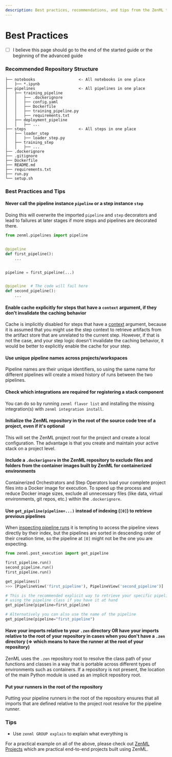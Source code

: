 ```yaml
---
description: Best practices, recommendations, and tips from the ZenML team
---
```


# Best Practices

* [ ] I believe this page should go to the end of the started guide or the beginning of the advanced guide

### Recommended Repository Structure

```
├── notebooks                   <- All notebooks in one place
│   ├── *.ipynb         
├── pipelines                   <- All pipelines in one place
│   ├── training_pipeline
│   │   ├── .dockerignore
│   │   ├── config.yaml
│   │   ├── Dockerfile
│   │   ├── training_pipeline.py
│   │   ├── requirements.txt
│   ├── deployment_pipeline
│   │   ├── ...
├── steps                       <- All steps in one place
│   ├── loader_step
│   │   ├── loader_step.py
│   ├── training_step
│   │   ├── ...
├── .dockerignore 
├── .gitignore
├── Dockerfile
├── README.md
├── requirements.txt
├── run.py
└── setup.sh
```

### Best Practices and Tips

#### Never call the pipeline instance `pipeline` or a step instance `step`

Doing this will overwrite the imported `pipeline` and `step` decorators and lead to failures at later stages if more steps and pipelines are decorated there.

```python
from zenml.pipelines import pipeline


@pipeline
def first_pipeline():
    ...


pipeline = first_pipeline(...)


@pipeline  # The code will fail here
def second_pipeline():
    ...
```

#### Enable cache explicitly for steps that have a `context` argument, if they don't invalidate the caching behavior

Cache is implicitly disabled for steps that have a [context](../../old\_book/advanced-guide/pipelines/step-metadata.md) argument, because it is assumed that you might use the step context to retrieve artifacts from the artifact store that are unrelated to the current step. However, if that is not the case, and your step logic doesn't invalidate the caching behavior, it would be better to explicitly enable the cache for your step.

#### Use unique pipeline names across projects/workspaces

Pipeline names are their unique identifiers, so using the same name for different pipelines will create a mixed history of runs between the two pipelines.

#### Check which integrations are required for registering a stack component

You can do so by running `zenml flavor list` and installing the missing integration(s) with `zenml integration install`.

#### Initialize the ZenML repository in the root of the source code tree of a project, even if it's optional

This will set the ZenML project root for the project and create a local configuration. The advantage is that you create and maintain your active stack on a project level.

#### Include a `.dockerignore` in the ZenML repository to exclude files and folders from the container images built by ZenML for containerized environments

Containerized Orchestrators and Step Operators load your complete project files into a Docker image for execution. To speed up the process and reduce Docker image sizes, exclude all unnecessary files (like data, virtual environments, git repos, etc.) within the `.dockerignore`.

#### Use `get_pipeline(pipeline=...)` instead of indexing (`[0]`) to retrieve previous pipelines

When [inspecting pipeline runs](../../old\_book/starter-guide/pipelines/pipelines.md) it is tempting to access the pipeline views directly by their index, but the pipelines are sorted in descending order of their creation time, so the pipeline at `[0]` might not be the one you are expecting.

```python
from zenml.post_execution import get_pipeline

first_pipeline.run()
second_pipeline.run()
first_pipeline.run()

get_pipelines()
>>> [PipelineView('first_pipeline'), PipelineView('second_pipeline')]

# This is the recommended explicit way to retrieve your specific pipeline 
# using the pipeline class if you have it at hand
get_pipeline(pipeline=first_pipeline)

# Alternatively you can also use the name of the pipeline
get_pipeline(pipeline="first_pipeline")
```

#### Have your imports relative to your `.zen` directory OR have your imports relative to the root of your repository in cases when you don't have a `.zen` directory (=> which means to have the runner at the root of your repository)

ZenML uses the `.zen` repository root to resolve the class path of your functions and classes in a way that is portable across different types of environments such as containers. If a repository is not present, the location of the main Python module is used as an implicit repository root.

#### Put your runners in the root of the repository

Putting your pipeline runners in the root of the repository ensures that all imports that are defined relative to the project root resolve for the pipeline runner.

### Tips

* Use `zenml GROUP explain` to explain what everything is

For a practical example on all of the above, please check out [ZenML Projects](https://github.com/zenml-io/zenml-projects) which are practical end-to-end projects built using ZenML.
